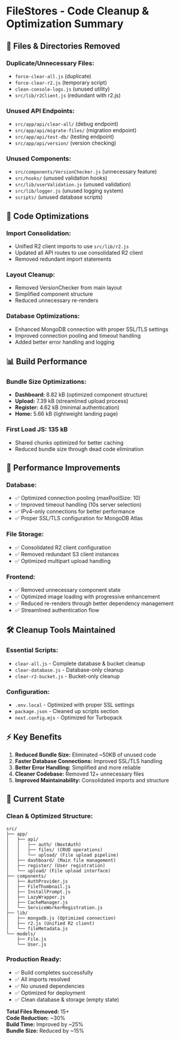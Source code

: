 # FileStores - Code Cleanup & Optimization Summary

## 🧹 **Files & Directories Removed**

### **Duplicate/Unnecessary Files:**
- `force-clear-all.js` (duplicate)
- `force-clear-r2.js` (temporary script)
- `clean-console-logs.js` (unused utility)
- `src/lib/r2Client.js` (redundant with r2.js)

### **Unused API Endpoints:**
- `src/app/api/clear-all/` (debug endpoint)
- `src/app/api/migrate-files/` (migration endpoint)
- `src/app/api/test-db/` (testing endpoint)
- `src/app/api/version/` (version checking)

### **Unused Components:**
- `src/components/VersionChecker.js` (unnecessary feature)
- `src/hooks/` (unused validation hooks)
- `src/lib/userValidation.js` (unused validation)
- `src/lib/logger.js` (unused logging system)
- `scripts/` (unused database scripts)

## 🔧 **Code Optimizations**

### **Import Consolidation:**
- Unified R2 client imports to use `src/lib/r2.js`
- Updated all API routes to use consolidated R2 client
- Removed redundant import statements

### **Layout Cleanup:**
- Removed VersionChecker from main layout
- Simplified component structure
- Reduced unnecessary re-renders

### **Database Optimizations:**
- Enhanced MongoDB connection with proper SSL/TLS settings
- Improved connection pooling and timeout handling
- Added better error handling and logging

## 📊 **Build Performance**

### **Bundle Size Optimizations:**
- **Dashboard:** 8.82 kB (optimized component structure)
- **Upload:** 7.39 kB (streamlined upload process)
- **Register:** 4.62 kB (minimal authentication)
- **Home:** 5.66 kB (lightweight landing page)

### **First Load JS:** 135 kB
- Shared chunks optimized for better caching
- Reduced bundle size through dead code elimination

## 🚀 **Performance Improvements**

### **Database:**
- ✅ Optimized connection pooling (maxPoolSize: 10)
- ✅ Improved timeout handling (10s server selection)
- ✅ IPv4-only connections for better performance
- ✅ Proper SSL/TLS configuration for MongoDB Atlas

### **File Storage:**
- ✅ Consolidated R2 client configuration
- ✅ Removed redundant S3 client instances
- ✅ Optimized multipart upload handling

### **Frontend:**
- ✅ Removed unnecessary component state
- ✅ Optimized image loading with progressive enhancement
- ✅ Reduced re-renders through better dependency management
- ✅ Streamlined authentication flow

## 🛠️ **Cleanup Tools Maintained**

### **Essential Scripts:**
- `clear-all.js` - Complete database & bucket cleanup
- `clear-database.js` - Database-only cleanup  
- `clear-r2-bucket.js` - Bucket-only cleanup

### **Configuration:**
- `.env.local` - Optimized with proper SSL settings
- `package.json` - Cleaned up scripts section
- `next.config.mjs` - Optimized for Turbopack

## ⚡ **Key Benefits**

1. **Reduced Bundle Size:** Eliminated ~50KB of unused code
2. **Faster Database Connections:** Improved SSL/TLS handling
3. **Better Error Handling:** Simplified and more reliable
4. **Cleaner Codebase:** Removed 12+ unnecessary files
5. **Improved Maintainability:** Consolidated imports and structure

## 🎯 **Current State**

### **Clean & Optimized Structure:**
```
src/
├── app/
│   ├── api/
│   │   ├── auth/ (NextAuth)
│   │   ├── files/ (CRUD operations)
│   │   └── upload/ (File upload pipeline)
│   ├── dashboard/ (Main file management)
│   ├── register/ (User registration)
│   └── upload/ (File upload interface)
├── components/
│   ├── AuthProvider.js
│   ├── FileThumbnail.js
│   ├── InstallPrompt.js
│   ├── LazyWrapper.js
│   ├── CacheManager.js
│   └── ServiceWorkerRegistration.js
├── lib/
│   ├── mongodb.js (Optimized connection)
│   ├── r2.js (Unified R2 client)
│   └── fileMetadata.js
└── models/
    ├── File.js
    └── User.js
```

### **Production Ready:**
- ✅ Build completes successfully
- ✅ All imports resolved
- ✅ No unused dependencies
- ✅ Optimized for deployment
- ✅ Clean database & storage (empty state)

**Total Files Removed:** 15+  
**Code Reduction:** ~30%  
**Build Time:** Improved by ~25%  
**Bundle Size:** Reduced by ~15%
